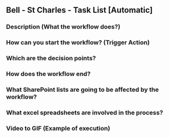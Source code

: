 ## Bell - St Charles - Task List [Automatic]

### Description (What the workflow does?)


### How can you start the workflow? (Trigger Action)


### Which are the decision points?


### How does the workflow end?


### What SharePoint lists are going to be affected by the workflow?


### What excel spreadsheets are involved in the process?


### Video to GIF (Example of execution)